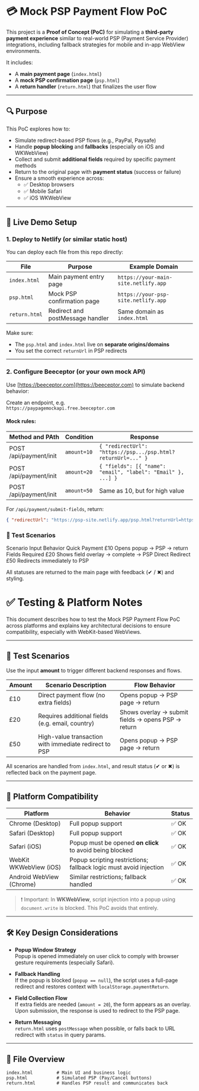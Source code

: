 # 💳 Mock PSP Payment Flow PoC

This project is a **Proof of Concept (PoC)** for simulating a **third-party payment experience** similar to real-world PSP (Payment Service Provider) integrations, including fallback strategies for mobile and in-app WebView environments.

It includes:
- A **main payment page** (`index.html`)
- A **mock PSP confirmation page** (`psp.html`)
- A **return handler** (`return.html`) that finalizes the user flow

---

## 🔍 Purpose

This PoC explores how to:
- Simulate redirect-based PSP flows (e.g., PayPal, Paysafe)
- Handle **popup blocking** and **fallbacks** (especially on iOS and WKWebView)
- Collect and submit **additional fields** required by specific payment methods
- Return to the original page with **payment status** (success or failure)
- Ensure a smooth experience across:
  - ✅ Desktop browsers
  - ✅ Mobile Safari
  - ✅ iOS WKWebView

---

## 🚀 Live Demo Setup

### 1. Deploy to Netlify (or similar static host)

You can deploy each file from this repo directly:

| File        | Purpose                                | Example Domain                    |
|-------------|----------------------------------------|-----------------------------------|
| `index.html` | Main payment entry page                | `https://your-main-site.netlify.app` |
| `psp.html`   | Mock PSP confirmation page             | `https://your-psp-site.netlify.app` |
| `return.html`| Redirect and postMessage handler       | Same domain as `index.html`        |

Make sure:
- The `psp.html` and `index.html` live on **separate origins/domains**
- You set the correct `returnUrl` in PSP redirects

---

### 2. Configure Beeceptor (or your own mock API)

Use [https://beeceptor.com](https://beeceptor.com) to simulate backend behavior:

Create an endpoint, e.g.  
`https://paypagemockapi.free.beeceptor.com`

#### Mock rules:
| Method and PAth| Condition | Response |
|----------|----------|----------|
| POST /api/payment/init| `amount=10` | `{ "redirectUrl": "https://psp.../psp.html?returnUrl=..." }` |
| POST /api/payment/init | `amount=20` | `{ "fields": [{ "name": "email", "label": "Email" }, ...] }` |
| POST /api/payment/init | `amount=50` | Same as 10, but for high value |

For `/api/payment/submit-fields`, return:
```json
{ "redirectUrl": "https://psp-site.netlify.app/psp.html?returnUrl=https://main-site.netlify.app/return.html" }
```

### 🧪 Test Scenarios
Scenario	Input	Behavior
Quick Payment	£10	Opens popup → PSP → return
Fields Required	£20	Shows field overlay → complete → PSP
Direct Redirect	£50	Redirects immediately to PSP

All statuses are returned to the main page with feedback (✔ / ✖) and styling.

# ✅ Testing & Platform Notes

This document describes how to test the Mock PSP Payment Flow PoC across platforms and explains key architectural decisions to ensure compatibility, especially with WebKit-based WebViews.

---

## 🧪 Test Scenarios

Use the input **amount** to trigger different backend responses and flows.

| Amount | Scenario Description                                      | Flow Behavior                                                                 |
|--------|-----------------------------------------------------------|--------------------------------------------------------------------------------|
| £10    | Direct payment flow (no extra fields)                     | Opens popup → PSP page → return                                                |
| £20    | Requires additional fields (e.g. email, country)          | Shows overlay → submit fields → opens PSP → return                             |
| £50    | High-value transaction with immediate redirect to PSP     | Opens popup → PSP page → return                                                |

All scenarios are handled from `index.html`, and result status (✔ or ✖) is reflected back on the payment page.

---

## 📱 Platform Compatibility

| Platform                 | Behavior                                                             | Status  |
|--------------------------|----------------------------------------------------------------------|---------|
| Chrome (Desktop)         | Full popup support                                                   | ✅ OK    |
| Safari (Desktop)         | Full popup support                                                   | ✅ OK    |
| Safari (iOS)             | Popup must be opened **on click** to avoid being blocked            | ✅ OK    |
| WebKit WKWebView (iOS)   | Popup scripting restrictions; fallback logic must avoid injection    | ✅ OK    |
| Android WebView (Chrome) | Similar restrictions; fallback handled                               | ✅ OK    |

> ❗ Important: In **WKWebView**, script injection into a popup using `document.write` is blocked. This PoC avoids that entirely.

---

## 🛠 Key Design Considerations

- **Popup Window Strategy**  
  Popup is opened immediately on user click to comply with browser gesture requirements (especially Safari).

- **Fallback Handling**  
  If the popup is blocked (`popup == null`), the script uses a full-page redirect and restores context with `localStorage.paymentReturn`.

- **Field Collection Flow**  
  If extra fields are needed (`amount = 20`), the form appears as an overlay. Upon submission, the response is used to redirect to the PSP page.

- **Return Messaging**  
  `return.html` uses `postMessage` when possible, or falls back to URL redirect with `status` in query params.

---

## 📁 File Overview

```text
index.html         # Main UI and business logic
psp.html           # Simulated PSP (Pay/Cancel buttons)
return.html        # Handles PSP result and communicates back

